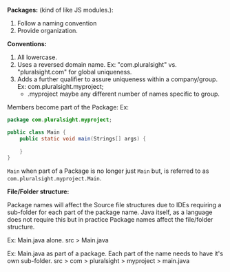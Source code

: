 **Packages:** (kind of like JS modules.):
1. Follow a naming convention
2. Provide organization.

**Conventions:**
1. All lowercase.
2. Uses a reversed domain name. Ex: "com.pluralsight" vs. "pluralsight.com" for global uniqueness.
3. Adds a further qualifier to assure uniqueness within a company/group. Ex: com.pluralsight.myproject;
	* .myproject maybe any different number of names specific to group.

Members become part of the Package:
Ex:
```JAVA
package com.pluralsight.myproject;

public class Main {
	public static void main(Strings[] args) {
	
	}
}
```

`Main` when part of a Package is no longer just `Main` but, is referred to as `com.pluralsight.myproject.Main`.

**File/Folder structure:**

Package names will affect the Source file structures due to IDEs requiring a sub-folder for each part of the package name. Java itself, as a language does not require this but in practice Package names affect the file/folder structure.

Ex: Main.java alone.
src > 
	Main.java

Ex: Main.java as part of a package. Each part of the name needs to have it's own sub-folder.
src > 
	com > 
		pluralsight > 
			myproject > 
				main.java
